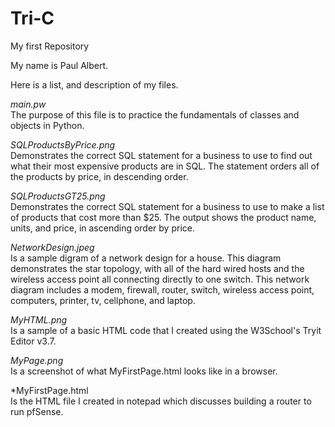 # Tri-C
My first Repository

My name is Paul Albert.

Here is a list, and description of my files.

*main.pw* <br>The purpose of this file is to practice the fundamentals of classes and objects in Python.

*SQLProductsByPrice.png*<br>Demonstrates the correct SQL statement for a business to use to find out what their most expensive products are in SQL. The statement orders all of the products by price, in descending order.

*SQLProductsGT25.png*<br>Demonstrates the correct SQL statement for a business to use to make a list of products that cost more than $25.  The output shows the product name, units, and price, in ascending order by price.

*NetworkDesign.jpeg*<br>Is a sample digram of a network design for a house.  This diagram demonstrates the star topology, with all of the hard wired hosts and the wireless access point all connecting directly to one switch.  This network diagram includes a modem, firewall, router, switch, wireless access point, computers, printer, tv, cellphone, and laptop.   

*MyHTML.png*<br>Is a sample of a basic HTML code that I created using the W3School's Tryit Editor v3.7.

*MyPage.png*<br>Is a screenshot of what MyFirstPage.html looks like in a browser.

*MyFirstPage.html<br>Is the HTML file I created in notepad which discusses building a router to run pfSense.
